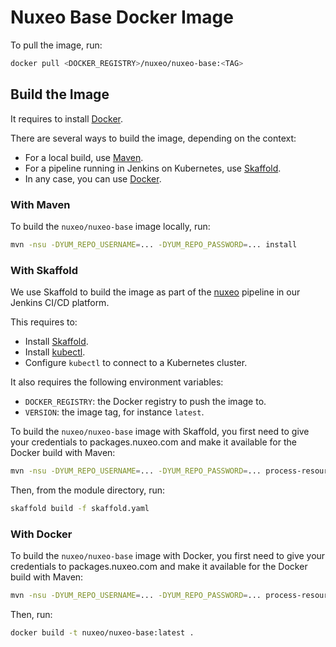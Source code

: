 # Nuxeo Base Docker Image

To pull the image, run:

```bash
docker pull <DOCKER_REGISTRY>/nuxeo/nuxeo-base:<TAG>
```

## Build the Image

It requires to install [Docker](https://docs.docker.com/install/).

There are several ways to build the image, depending on the context:

- For a local build, use [Maven](#with-maven).
- For a pipeline running in Jenkins on Kubernetes, use [Skaffold](#with-skaffold).
- In any case, you can use [Docker](#with-docker).

### With Maven

To build the `nuxeo/nuxeo-base` image locally, run:

```bash
mvn -nsu -DYUM_REPO_USERNAME=... -DYUM_REPO_PASSWORD=... install
```

### With Skaffold

We use Skaffold to build the image as part of the [nuxeo](https://jenkins.platform.dev.nuxeo.com/job/nuxeo/job/lts/job/nuxeo/) pipeline in our Jenkins CI/CD platform.

This requires to:

- Install [Skaffold](https://skaffold.dev/docs/getting-started/#installing-skaffold).
- Install [kubectl](https://kubernetes.io/docs/tasks/tools/install-kubectl/).
- Configure `kubectl` to connect to a Kubernetes cluster.

It also requires the following environment variables:

- `DOCKER_REGISTRY`: the Docker registry to push the image to.
- `VERSION`: the image tag, for instance `latest`.

To build the `nuxeo/nuxeo-base` image with Skaffold, you first need to give your credentials to packages.nuxeo.com and make it available for the Docker build with Maven:

```bash
mvn -nsu -DYUM_REPO_USERNAME=... -DYUM_REPO_PASSWORD=... process-resources
```

Then, from the module directory, run:

```bash
skaffold build -f skaffold.yaml
```

### With Docker

To build the `nuxeo/nuxeo-base` image with Docker, you first need to give your credentials to packages.nuxeo.com and make it available for the Docker build with Maven:

```bash
mvn -nsu -DYUM_REPO_USERNAME=... -DYUM_REPO_PASSWORD=... process-resources
```

Then, run:

```bash
docker build -t nuxeo/nuxeo-base:latest .
```
